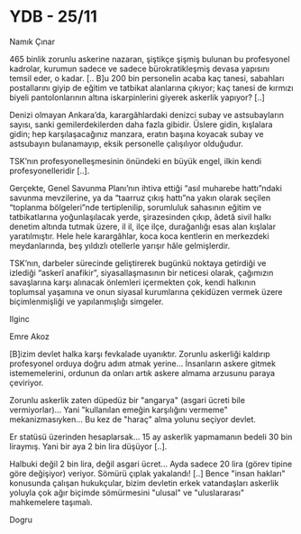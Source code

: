 # YDB - 25/11

Namık Çınar

465 binlik zorunlu askerine nazaran, şiştikçe şişmiş bulunan bu profesyonel kadrolar, kurumun sadece ve sadece bürokratikleşmiş devasa yapısını temsil eder, o kadar. [.. B]u 200 bin personelin acaba kaç tanesi, sabahları postallarını giyip de eğitim ve tatbikat alanlarına çıkıyor; kaç tanesi de kırmızı biyeli pantolonlarının altına iskarpinlerini giyerek askerlik yapıyor? [..]

Denizi olmayan Ankara’da, karargâhlardaki denizci subay ve astsubayların sayısı, sanki gemilerdekilerden daha fazla gibidir. Üslere gidin, kışlalara gidin; hep karşılaşacağınız manzara, eratın başına koyacak subay ve astsubayın bulanamayıp, eksik personelle çalışılıyor olduğudur.

TSK’nın profesyonelleşmesinin önündeki en büyük engel, ilkin kendi profesyonelleridir [..].

Gerçekte, Genel Savunma Planı’nın ihtiva ettiği “asıl muharebe hattı”ndaki savunma mevzilerine, ya da “taarruz çıkış hattı”na yakın olarak seçilen “toplanma bölgeleri”nde tertiplenilip, sorumluluk sahasının eğitim ve tatbikatlarına yoğunlaşılacak yerde, şirazesinden çıkıp, âdetâ sivil halkı denetim altında tutmak üzere, il il, ilçe ilçe, durağanlığı esas alan kışlalar yaratılmıştır. Hele hele karargâhlar, koca koca kentlerin en merkezdeki meydanlarında, beş yıldızlı otellerle yarışır hâle gelmişlerdir.

TSK’nın, darbeler sürecinde geliştirerek bugünkü noktaya getirdiği ve izlediği “askerî anafikir”, siyasallaşmasının bir neticesi olarak, çağımızın savaşlarına karşı alınacak önlemleri içermekten çok, kendi halkının toplumsal yaşamına ve onun siyasal kurumlarına çekidüzen vermek üzere biçimlenmişliği ve yapılanmışlığı simgeler.

Ilginc

Emre Akoz

[B]izim devlet halka karşı fevkalade uyanıktır. Zorunlu askerliği kaldırıp profesyonel orduya doğru adım atmak yerine... İnsanların askere gitmek istememelerini, ordunun da onları artık askere almama arzusunu paraya çeviriyor.

Zorunlu askerlik zaten düpedüz bir "angarya" (asgari ücreti bile vermiyorlar)... Yani "kullanılan emeğin karşılığını vermeme" mekanizmasıyken... Bu kez de "haraç" alma yolunu seçiyor devlet.

Er statüsü üzerinden hesaplarsak... 15 ay askerlik yapmamanın bedeli 30 bin liraymış. Yani bir aya 2 bin lira düşüyor [..].

Halbuki değil 2 bin lira, değil asgari ücret... Ayda sadece 20 lira (görev tipine göre değişiyor) veriyor. Sömürü çıplak yakalandı! [..] Bence "insan hakları" konusunda çalışan hukukçular, bizim devletin erkek vatandaşları askerlik yoluyla çok ağır biçimde sömürmesini "ulusal" ve "uluslararası" mahkemelere taşımalı.

Dogru
